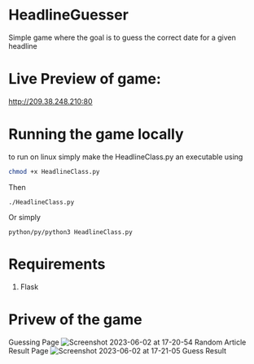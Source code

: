# HeadlineGuesser
Simple game where the goal is to guess the correct date for a given headline

# Live Preview of game:
http://209.38.248.210:80

# Running the game locally
to run on linux simply make the HeadlineClass.py an executable using
```bash
chmod +x HeadlineClass.py
```
Then 
```
./HeadlineClass.py
```
Or simply
```
python/py/python3 HeadlineClass.py
```

# Requirements 
1. Flask


# Privew of the game
Guessing Page
![Screenshot 2023-06-02 at 17-20-54 Random Article](https://github.com/sashamorecode/HeadlineGuesser/assets/34610924/90bf3707-f264-4369-a775-03f389419e53)
Result Page
![Screenshot 2023-06-02 at 17-21-05 Guess Result](https://github.com/sashamorecode/HeadlineGuesser/assets/34610924/55c64e3f-a13b-464e-b3aa-42687589cd8f)
